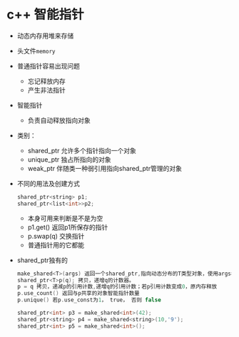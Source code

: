 # c++ 智能指针

* 动态内存用堆来存储

* 头文件`memory`

* 普通指针容易出现问题

  * 忘记释放内存
  * 产生非法指针

* 智能指针

  * 负责自动释放指向对象

* 类别：

  * shared_ptr 允许多个指针指向一个对象
  * unique_ptr 独占所指向的对象
  * weak_ptr 伴随类一种弱引用指向shared_ptr管理的对象

* 不同的用法及创建方式

  ```cpp
  shared_ptr<string> p1;
  shared_ptr<list<int>>p2;
  ```

  * 本身可用来判断是不是为空
  * p1.get() 返回p1所保存的指针
  * p.swap(q) 交换指针
  * 普通指针用的它都能

* shared_ptr独有的

  ```cpp
  make_shared<T>(args) 返回一个shared_ptr,指向动态分布的T类型对象，使用args初始化对象
  shared_ptr<T>p(q); 拷贝，递增q的计数器。
  p = q 拷贝，递减p的引用计数,递增q的引用计数；若p引用计数变成0，原内存释放
  p.use_count() 返回与p共享的对象智能指针数量
  p.unique() 若p.use_const为1， true， 否则 false
  ```

  ```cpp
  shared_ptr<int> p3 = make_shared<int>(42);
  shared_ptr<string> p4 = make_shared<string>(10,'9');
  shared_ptr<int> p5 = make_shared<int>();
  ```

  